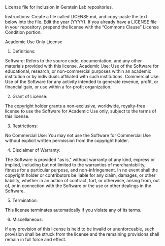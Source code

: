 License file for inclusion in Gerstein Lab repositories.

Instructions: Create a file called LICENSE.md, and copy-paste the text below into the file. Edit the year (YYYY). If you already have a LICENSE file in your repository, prepend the license with the “Commons Clause” License Condition portion.

Academic Use Only License

1. Definitions:

Software: Refers to the source code, documentation, and any other materials provided with this license.
Academic Use: Use of the Software for educational, research, or non-commercial purposes within an academic institution or by individuals affiliated with such institutions.
Commercial Use: Use of the Software for any activity intended to generate revenue, profit, or financial gain, or use within a for-profit organization.

2. Grant of License:

The copyright holder grants a non-exclusive, worldwide, royalty-free license to use the Software for Academic Use only, subject to the terms of this license.

3. Restrictions:

No Commercial Use: You may not use the Software for Commercial Use without explicit written permission from the copyright holder.

4. Disclaimer of Warranty:

The Software is provided "as is," without warranty of any kind, express or implied, including but not limited to the warranties of merchantability, fitness for a particular purpose, and non-infringement. In no event shall the copyright holder or contributors be liable for any claim, damages, or other liability, whether in an action of contract, tort, or otherwise, arising from, out of, or in connection with the Software or the use or other dealings in the Software.

5. Termination:

This license terminates automatically if you violate any of its terms.

6. Miscellaneous:

If any provision of this license is held to be invalid or unenforceable, such provision shall be struck from the license and the remaining provisions shall remain in full force and effect.
